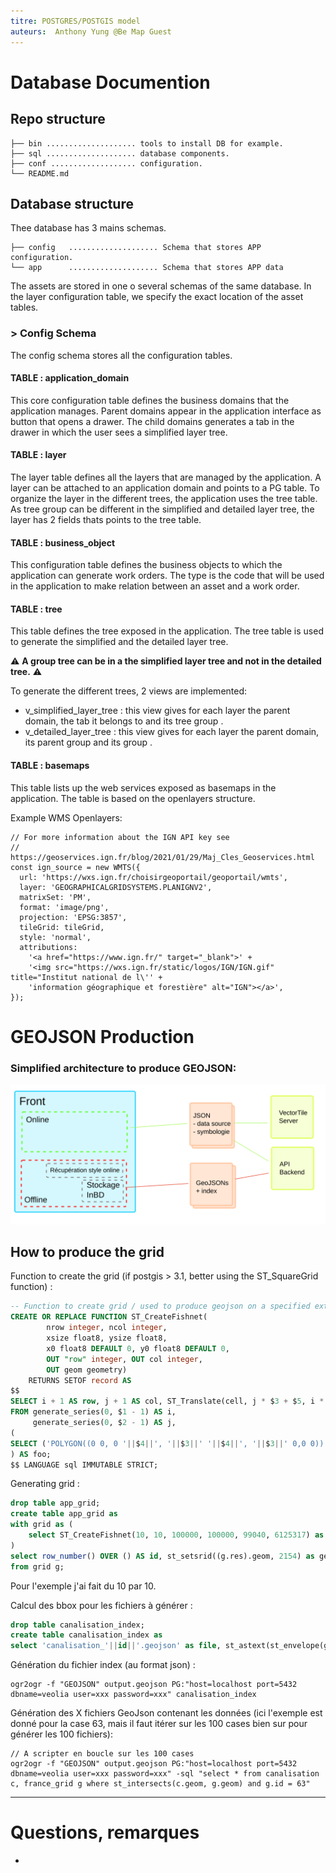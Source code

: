 ```yaml
---
titre: POSTGRES/POSTGIS model
auteurs:  Anthony Yung @Be Map Guest
---
```


# Database Documention

## Repo structure

```
├── bin .................... tools to install DB for example.
├── sql .................... database components.
├── conf ................... configuration.
└── README.md
```

## Database structure

Thee database has 3 mains schemas.

```
├── config   .................... Schema that stores APP configuration.
└── app      .................... Schema that stores APP data
```

The assets are stored in one o several schemas of the same database.
In the layer configuration table, we specify the exact location of the asset tables.


### > Config Schema

The config schema stores all the configuration tables.

#### TABLE : application_domain

This core configuration table defines the business domains that the application manages.
Parent domains appear in the application interface as button that opens a drawer.
The child domains generates a tab in the drawer in which the user sees a simplified layer tree.

#### TABLE :  layer

The layer table defines all the layers that are managed by the application.
A layer can be attached to an application domain and points to a PG table.
To organize the layer in the different trees, the application uses the tree table.
As tree group can be different in the simplified and detailed layer tree, the layer has 2 fields thats points to the tree table.

#### TABLE :  business_object

This configuration table defines the business objects to which the application can generate work orders. The type is the code that will be used in the application to make relation between an asset and a work order.

#### TABLE :  tree

This table defines the tree exposed in the application.
The tree  table is used to generate the simplified and the detailed layer tree.

:warning: **A group tree can be in a the simplified layer tree and not in the detailed tree.** :warning:

To generate the different trees, 2 views are implemented:
- v_simplified_layer_tree : this view gives for each layer the parent domain, the tab it belongs to and its tree group .
- v_detailed_layer_tree : this view gives for each layer the parent domain, its parent group and its group .

#### TABLE :  basemaps

This table lists up the web services exposed as basemaps in the application.
The table is based on the openlayers structure.

Example WMS Openlayers:
```
// For more information about the IGN API key see
// https://geoservices.ign.fr/blog/2021/01/29/Maj_Cles_Geoservices.html
const ign_source = new WMTS({
  url: 'https://wxs.ign.fr/choisirgeoportail/geoportail/wmts',
  layer: 'GEOGRAPHICALGRIDSYSTEMS.PLANIGNV2',
  matrixSet: 'PM',
  format: 'image/png',
  projection: 'EPSG:3857',
  tileGrid: tileGrid,
  style: 'normal',
  attributions:
    '<a href="https://www.ign.fr/" target="_blank">' +
    '<img src="https://wxs.ign.fr/static/logos/IGN/IGN.gif" title="Institut national de l\'' +
    'information géographique et forestière" alt="IGN"></a>',
});
```


# GEOJSON Production

### Simplified architecture to produce GEOJSON:

![Simplified chart](img/simplified_archi.png)

## How to produce the grid

Function to  create the grid (if postgis > 3.1, better using the ST_SquareGrid function) :

```sql
-- Function to create grid / used to produce geojson on a specified extent
CREATE OR REPLACE FUNCTION ST_CreateFishnet(
        nrow integer, ncol integer,
        xsize float8, ysize float8,
        x0 float8 DEFAULT 0, y0 float8 DEFAULT 0,
        OUT "row" integer, OUT col integer,
        OUT geom geometry)
    RETURNS SETOF record AS
$$
SELECT i + 1 AS row, j + 1 AS col, ST_Translate(cell, j * $3 + $5, i * $4 + $6) AS geom
FROM generate_series(0, $1 - 1) AS i,
     generate_series(0, $2 - 1) AS j,
(
SELECT ('POLYGON((0 0, 0 '||$4||', '||$3||' '||$4||', '||$3||' 0,0 0))')::geometry AS cell
) AS foo;
$$ LANGUAGE sql IMMUTABLE STRICT;
```

Generating grid :

```sql
drop table app_grid;
create table app_grid as
with grid as (
	select ST_CreateFishnet(10, 10, 100000, 100000, 99040, 6125317) as res
)
select row_number() OVER () AS id, st_setsrid((g.res).geom, 2154) as geom
from grid g;
```

Pour l'exemple j'ai fait du 10 par 10.

Calcul des bbox pour les fichiers à générer :

```sql
drop table canalisation_index;
create table canalisation_index as
select 'canalisation_'||id||'.geojson' as file, st_astext(st_envelope(geom)) as bbox from france_grid
```

Génération du fichier index (au format json) :

```shell
ogr2ogr -f "GEOJSON" output.geojson PG:"host=localhost port=5432 dbname=veolia user=xxx password=xxx" canalisation_index
```

Génération des X fichiers GeoJson contenant les données (ici l'exemple est donné pour la case 63, mais il faut itérer sur les 100 cases bien sur pour générer les 100 fichiers):
```shell
// A scripter en boucle sur les 100 cases
ogr2ogr -f "GEOJSON" output.geojson PG:"host=localhost port=5432 dbname=veolia user=xxx password=xxx" -sql "select * from canalisation c, france_grid g where st_intersects(c.geom, g.geom) and g.id = 63"
```


---
# Questions, remarques

-

